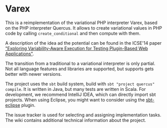 # Varex

This is a reimplementation of the variational PHP interpreter Varex,
based on the PHP interpreter Quercus. It allows to create variational
values in PHP code by calling `create_conditional` and then compute
with them.

A description of the idea ad the potential can be found in the ICSE'14
paper ["Exploring Variability-Aware Execution for Testing Plugin-Based Web Applications"](https://www.cs.cmu.edu/~ckaestne/pdf/icse14_varex.pdf).


The transition from a traditional to a variational interpreter is only 
partial. Not all language features and libraries are supported, but
supports gets better with newer versions. 

The project uses the `sbt` build system, build with
`sbt "project quercus" compile`. It is written in Java, but many
tests are written in Scala. For development, we recommend IntelliJ 
IDEA, which can directly import sbt projects. When using
Eclipse, you might want to consider using the
[sbt-eclipse](https://github.com/typesafehub/sbteclipse/) plugin.

The issue tracker is used for selecting and assigning implementation
tasks. The wiki contains additional technical information about
the project.


[Quercus]: <http://quercus.caucho.com/>
